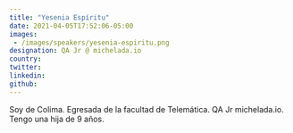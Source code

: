 ```yaml
---
title: "Yesenia Espíritu"
date: 2021-04-05T17:52:06-05:00
images: 
 - /images/speakers/yesenia-espiritu.png
designation: QA Jr @ michelada.io
country: 
twitter: 
linkedin: 
github: 
---
```


Soy de Colima. Egresada de la facultad de Telemática. QA Jr michelada.io. Tengo una hija de 9 años.

